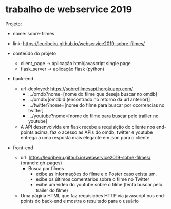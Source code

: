 # trabalho de webservice 2019

Projeto:
   - nome: sobre-filmes
   - link: https://leuribeiru.github.io/webservice2019-sobre-filmes/
   - conteúdo do projeto
       - client_page -> aplicação html/javascript single page
       - flask_server -> aplicação flask (python)
   - back-end
     - url-deployed: https://sobrefilmesapi.herokuapp.com/
       - .../omdb?nome=[nome do filme que deseja buscar no omdb]
       - .../omdb/[omdbId (encontrado no retorno da url anterior)]
       - .../twitter?nome=[nome do filme para buscar por ocorrencias no twitter]
       - .../youtube?nome=[nome do filme para buscar pelo trailler no youtube]
     - A API desenvolvida em flask recebe a requisição do cliente nos end-points acima, faz o acesso as APIs do omdb, twitter e youtube entrega a uma resposta mais elegante em json para o cliente
    
   - front-end
     - url: https://leuribeiru.github.io/webservice2019-sobre-filmes/ (branch: gh-pages)
       - Busca por filmes
         - exibe as informações do filme e o Poster caso exista um.
         - exibe os últimos comentários sobre o filme no Twitter
         - exibe um vídeo do youtube sobre o filme (tenta buscar pelo trailer do filme)
     - Uma página HTML que faz requisições HTTP via javascript nos end-points do back-end e mostra o resultado para o usuário
   
 
